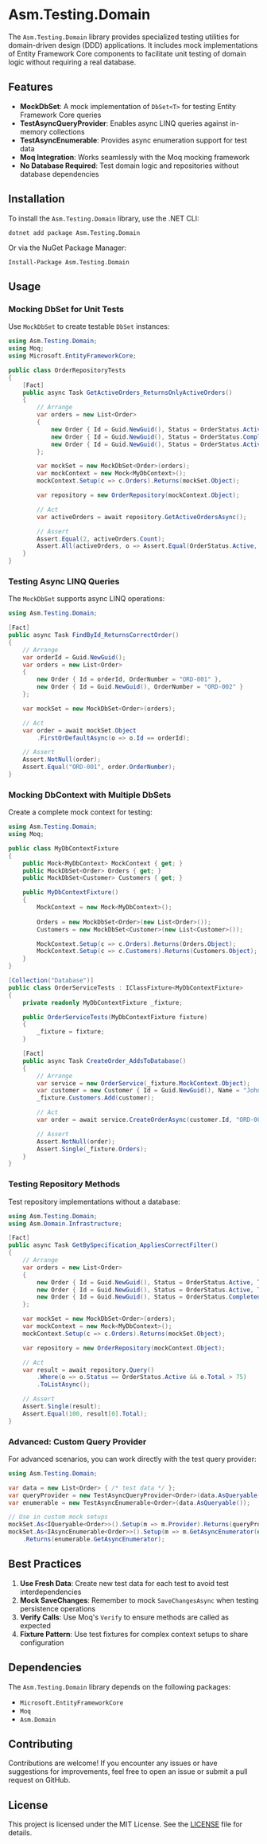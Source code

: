 # Asm.Testing.Domain

The `Asm.Testing.Domain` library provides specialized testing utilities for domain-driven design (DDD) applications. It includes mock implementations of Entity Framework Core components to facilitate unit testing of domain logic without requiring a real database.

## Features

- **MockDbSet**: A mock implementation of `DbSet<T>` for testing Entity Framework Core queries
- **TestAsyncQueryProvider**: Enables async LINQ queries against in-memory collections
- **TestAsyncEnumerable**: Provides async enumeration support for test data
- **Moq Integration**: Works seamlessly with the Moq mocking framework
- **No Database Required**: Test domain logic and repositories without database dependencies

## Installation

To install the `Asm.Testing.Domain` library, use the .NET CLI:

`dotnet add package Asm.Testing.Domain`

Or via the NuGet Package Manager:

`Install-Package Asm.Testing.Domain`

## Usage

### Mocking DbSet for Unit Tests

Use `MockDbSet` to create testable `DbSet` instances:

```csharp
using Asm.Testing.Domain;
using Moq;
using Microsoft.EntityFrameworkCore;

public class OrderRepositoryTests
{
    [Fact]
    public async Task GetActiveOrders_ReturnsOnlyActiveOrders()
    {
        // Arrange
        var orders = new List<Order>
        {
            new Order { Id = Guid.NewGuid(), Status = OrderStatus.Active },
            new Order { Id = Guid.NewGuid(), Status = OrderStatus.Completed },
            new Order { Id = Guid.NewGuid(), Status = OrderStatus.Active }
        };

        var mockSet = new MockDbSet<Order>(orders);
        var mockContext = new Mock<MyDbContext>();
        mockContext.Setup(c => c.Orders).Returns(mockSet.Object);

        var repository = new OrderRepository(mockContext.Object);

        // Act
        var activeOrders = await repository.GetActiveOrdersAsync();

        // Assert
        Assert.Equal(2, activeOrders.Count);
        Assert.All(activeOrders, o => Assert.Equal(OrderStatus.Active, o.Status));
    }
}
```

### Testing Async LINQ Queries

The `MockDbSet` supports async LINQ operations:

```csharp
using Asm.Testing.Domain;

[Fact]
public async Task FindById_ReturnsCorrectOrder()
{
    // Arrange
    var orderId = Guid.NewGuid();
    var orders = new List<Order>
    {
        new Order { Id = orderId, OrderNumber = "ORD-001" },
        new Order { Id = Guid.NewGuid(), OrderNumber = "ORD-002" }
    };

    var mockSet = new MockDbSet<Order>(orders);

    // Act
    var order = await mockSet.Object
        .FirstOrDefaultAsync(o => o.Id == orderId);

    // Assert
    Assert.NotNull(order);
    Assert.Equal("ORD-001", order.OrderNumber);
}
```

### Mocking DbContext with Multiple DbSets

Create a complete mock context for testing:

```csharp
using Asm.Testing.Domain;
using Moq;

public class MyDbContextFixture
{
    public Mock<MyDbContext> MockContext { get; }
    public MockDbSet<Order> Orders { get; }
    public MockDbSet<Customer> Customers { get; }

    public MyDbContextFixture()
    {
        MockContext = new Mock<MyDbContext>();
        
        Orders = new MockDbSet<Order>(new List<Order>());
        Customers = new MockDbSet<Customer>(new List<Customer>());

        MockContext.Setup(c => c.Orders).Returns(Orders.Object);
        MockContext.Setup(c => c.Customers).Returns(Customers.Object);
    }
}

[Collection("Database")]
public class OrderServiceTests : IClassFixture<MyDbContextFixture>
{
    private readonly MyDbContextFixture _fixture;

    public OrderServiceTests(MyDbContextFixture fixture)
    {
        _fixture = fixture;
    }

    [Fact]
    public async Task CreateOrder_AddsToDatabase()
    {
        // Arrange
        var service = new OrderService(_fixture.MockContext.Object);
        var customer = new Customer { Id = Guid.NewGuid(), Name = "John Doe" };
        _fixture.Customers.Add(customer);

        // Act
        var order = await service.CreateOrderAsync(customer.Id, "ORD-001");

        // Assert
        Assert.NotNull(order);
        Assert.Single(_fixture.Orders);
    }
}
```

### Testing Repository Methods

Test repository implementations without a database:

```csharp
using Asm.Testing.Domain;
using Asm.Domain.Infrastructure;

[Fact]
public async Task GetBySpecification_AppliesCorrectFilter()
{
    // Arrange
    var orders = new List<Order>
    {
        new Order { Id = Guid.NewGuid(), Status = OrderStatus.Active, Total = 100 },
        new Order { Id = Guid.NewGuid(), Status = OrderStatus.Active, Total = 50 },
        new Order { Id = Guid.NewGuid(), Status = OrderStatus.Completed, Total = 200 }
    };

    var mockSet = new MockDbSet<Order>(orders);
    var mockContext = new Mock<MyDbContext>();
    mockContext.Setup(c => c.Orders).Returns(mockSet.Object);

    var repository = new OrderRepository(mockContext.Object);

    // Act
    var result = await repository.Query()
        .Where(o => o.Status == OrderStatus.Active && o.Total > 75)
        .ToListAsync();

    // Assert
    Assert.Single(result);
    Assert.Equal(100, result[0].Total);
}
```

### Advanced: Custom Query Provider

For advanced scenarios, you can work directly with the test query provider:

```csharp
using Asm.Testing.Domain;

var data = new List<Order> { /* test data */ };
var queryProvider = new TestAsyncQueryProvider<Order>(data.AsQueryable());
var enumerable = new TestAsyncEnumerable<Order>(data.AsQueryable());

// Use in custom mock setups
mockSet.As<IQueryable<Order>>().Setup(m => m.Provider).Returns(queryProvider);
mockSet.As<IAsyncEnumerable<Order>>().Setup(m => m.GetAsyncEnumerator(default))
    .Returns(enumerable.GetAsyncEnumerator);
```

## Best Practices

1. **Use Fresh Data**: Create new test data for each test to avoid test interdependencies
2. **Mock SaveChanges**: Remember to mock `SaveChangesAsync` when testing persistence operations
3. **Verify Calls**: Use Moq's `Verify` to ensure methods are called as expected
4. **Fixture Pattern**: Use test fixtures for complex context setups to share configuration

## Dependencies

The `Asm.Testing.Domain` library depends on the following packages:

- `Microsoft.EntityFrameworkCore`
- `Moq`
- `Asm.Domain`

## Contributing

Contributions are welcome! If you encounter any issues or have suggestions for improvements, feel free to open an issue or submit a pull request on GitHub.

## License

This project is licensed under the MIT License. See the [LICENSE](LICENSE) file for details.